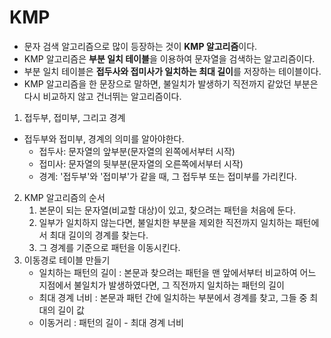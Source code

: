 # KMP

- 문자 검색 알고리즘으로 많이 등장하는 것이 **KMP 알고리즘**이다.
- KMP 알고리즘은 **부분 일치 테이블**을 이용하여 문자열을 검색하는 알고리즘이다.
- 부분 일치 테이블은 **접두사와 접미사가 일치하는 최대 길이**를 저장하는 테이블이다.
- KMP 알고리즘을 한 문장으로 말하면, 불일치가 발생하기 직전까지 같았던 부분은 다시 비교하지 않고 건너뛰는 알고리즘이다.

1. 접두부, 접미부, 그리고 경계

- 접두부와 접미부, 경계의 의미를 알아야한다.
    - 접두사: 문자열의 앞부분(문자열의 왼쪽에서부터 시작)
    - 접미사: 문자열의 뒷부분(문자열의 오른쪽에서부터 시작)
    - 경계: '접두부'와 '접미부'가 같을 때, 그 접두부 또는 접미부를 가리킨다.

2. KMP 알고리즘의 순서
    1. 본문이 되는 문자열(비교할 대상)이 있고, 찾으려는 패턴을 처음에 둔다.
    2. 일부가 일치하지 않는다면, 불일치한 부분을 제외한 직전까지 일치하는 패턴에서 최대 길이의 경계를 찾는다.
    3. 그 경계를 기준으로 패턴을 이동시킨다.
3. 이동경로 테이블 만들기
    - 일치하는 패턴의 길이 : 본문과 찾으려는 패턴을 맨 앞에서부터 비교하여 어느 지점에서 불일치가 발생하였다면, 그 직전까지 일치하는 패턴의 길이
    - 최대 경계 너비 : 본문과 패턴 간에 일치하는 부분에서 경계를 찾고, 그들 중 최대의 길이 값
    - 이동거리 : 패턴의 길이 - 최대 경계 너비
